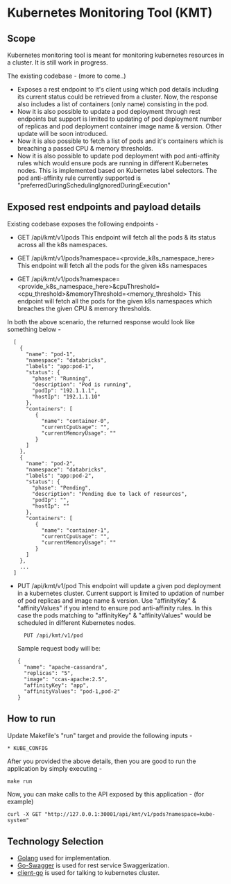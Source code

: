 # Kubernetes Monitoring Tool (KMT)
## Scope
Kubernetes monitoring tool is meant for monitoring kubernetes resources in a cluster. It is still work in progress.

The existing codebase - (more to come..)
* Exposes a rest endpoint to it's client using which pod details including its current status could be retrieved from
  a cluster. Now, the response also includes a list of containers (only name) consisting in the pod.
* Now it is also possible to update a pod deployment through rest endpoints but support is limited to updating of pod 
  deployment number of replicas and pod deployment container image name & version. Other update will be soon introduced.
* Now it is also possible to fetch a list of pods and it's containers which is breaching a passed CPU & memory 
  thresholds.
* Now it is also possible to update pod deployment with pod anti-affinity rules which would ensure pods are running in 
  different Kubernetes nodes. This is implemented based on Kubernetes label selectors. The pod anti-affinity rule 
  currently supported is "preferredDuringSchedulingIgnoredDuringExecution"

## Exposed rest endpoints and payload details
Existing codebase exposes the following endpoints -
* GET /api/kmt/v1/pods
  This endpoint will fetch all the pods & its status across all the k8s namespaces. 
  
* GET /api/kmt/v1/pods?namespace=<provide_k8s_namespace_here>
  This endpoint will fetch all the pods for the given k8s namespaces

* GET /api/kmt/v1/pods?namespace=<provide_k8s_namespace_here>&cpuThreshold=<cpu_threshold>&memoryThreshold=<memory_threshold>
  This endpoint will fetch all the pods for the given k8s namespaces which breaches the given CPU & memory thresholds.

In both the above scenario, the returned response would look like something below -
    
  ```
    [
      {
        "name": "pod-1",
        "namespace": "databricks",
        "labels": "app:pod-1",
        "status": {
          "phase": "Running",
          "description": "Pod is running",
          "podIp": "192.1.1.1",
          "hostIp": "192.1.1.10"
        },
        "containers": [
           {
             "name": "container-0",
             "currentCpuUsage": "",
             "currentMemoryUsage": ""
           }
        ]
      },
      {
        "name": "pod-2",
        "namespace": "databricks",
        "labels": "app:pod-2",
        "status": {
          "phase": "Pending",
          "description": "Pending due to lack of resources",
          "podIp": "",
          "hostIp": ""
        },
        "containers": [
           {
             "name": "container-1",
             "currentCpuUsage": "",
             "currentMemoryUsage": ""
           }
        ]
      },
      ...
    ]
  ```
* PUT /api/kmt/v1/pod
  This endpoint will update a given pod deployment in a kubernetes cluster. Current support is limited to updation of 
  number of pod replicas and image name & version.
  Use "affinityKey" & "affinityValues" if you intend to ensure pod anti-affinity rules. In this case the pods matching
  to "affinityKey" & "affinityValues" would be scheduled in different Kubernetes nodes.
  ```
    PUT /api/kmt/v1/pod
   ```

    Sample request body will be:

    ```
    {
      "name": "apache-cassandra",
      "replicas": "5",
      "image": "ccas-apache:2.5",
      "affinityKey": "app",
      "affinityValues": "pod-1,pod-2"
    }
  ```
## How to run
Update Makefile's "run" target and provide the following inputs -
```
* KUBE_CONFIG
```

After you provided the above details, then you are good to run the application by simply executing -
```
make run
```

Now, you can make calls to the API exposed by this application - (for example)
```
curl -X GET "http://127.0.0.1:30001/api/kmt/v1/pods?namespace=kube-system"
```

## Technology Selection
* [Golang](https://golang.org/) used for implementation.
* [Go-Swagger](https://github.com/go-swagger/go-swagger) is used for rest service Swaggerization.
* [client-go](https://github.com/kubernetes/client-go) is used for talking to kubernetes cluster.